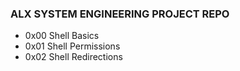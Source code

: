 ### ALX SYSTEM ENGINEERING PROJECT REPO

* 0x00 Shell Basics
* 0x01 Shell Permissions
* 0x02 Shell Redirections
